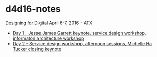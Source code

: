 # d4d16-notes

[Designing for Digital](http://www.designingfordigital.com)
April 6-7, 2016 - ATX

 - [Day 1 - Jesse James Garrett keynote, service design workshop, informaton architecture workshop](day1.md)
 - [Day 2 - Service design workshop, afternoon sessions, Michelle Ha Tucker closing keynote](day2.md)